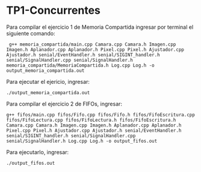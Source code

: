 # TP1-Concurrentes

Para compilar el ejercicio 1 de Memoria Compartida ingresar por terminal el siguiente comando:

` g++ memoria_compartida/main.cpp Camara.cpp Camara.h Imagen.cpp Imagen.h Aplanador.cpp Aplanador.h Pixel.cpp Pixel.h Ajustador.cpp Ajustador.h senial/EventHandler.h senial/SIGINT_handler.h senial/SignalHandler.cpp senial/SignalHandler.h memoria_compartida/MemoriaCompartida.h Log.cpp Log.h -o output_memoria_compartida.out`

Para ejecutar el ejericio, ingresar:

`./output_memoria_compartida.out`

Para compilar el ejercicio 2 de FIFOs, ingresar:

`g++ fifos/main.cpp fifos/Fifo.cpp fifos/Fifo.h fifos/FifoEscritura.cpp fifos/FifoLectura.cpp fifos/FifoLectura.h fifos/FifoEscritura.h Camara.cpp Camara.h Imagen.cpp Imagen.h Aplanador.cpp Aplanador.h Pixel.cpp Pixel.h Ajustador.cpp Ajustador.h senial/EventHandler.h senial/SIGINT_handler.h senial/SignalHandler.cpp senial/SignalHandler.h Log.cpp Log.h -o output_fifos.out`

Para ejecutarlo, ingresar:

`./output_fifos.out`